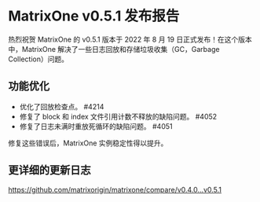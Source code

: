 # **MatrixOne v0.5.1 发布报告**

热烈祝贺 MatrixOne 的 v0.5.1 版本于 2022 年 8 月 19 日正式发布！在这个版本中，MatrixOne 解决了一些日志回放和存储垃圾收集（GC，Garbage Collection）问题。

## 功能优化

- 优化了回放检查点。 #4214
- 修复了 block 和 index 文件引用计数不释放的缺陷问题。 #4052
- 修复了日志未满时重放死循环的缺陷问题。 #4051

修复这些错误后，MatrixOne 实例稳定性得以提升。

## 更详细的更新日志

<https://github.com/matrixorigin/matrixone/compare/v0.4.0...v0.5.1>
